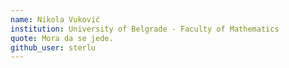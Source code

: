 ```yaml
---
name: Nikola Vuković
institution: University of Belgrade - Faculty of Mathematics
quote: Mora da se jede.
github_user: sterlu
---
```

